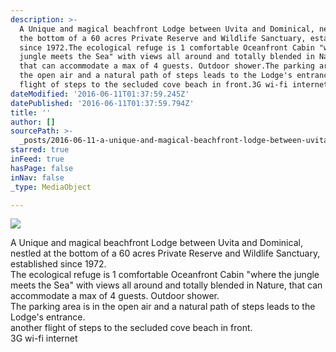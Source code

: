 ```yaml
---
description: >-
  A Unique and magical beachfront Lodge between Uvita and Dominical, nestled at
  the bottom of a 60 acres Private Reserve and Wildlife Sanctuary, established
  since 1972.The ecological refuge is 1 comfortable Oceanfront Cabin "where the
  jungle meets the Sea" with views all around and totally blended in Nature,
  that can accommodate a max of 4 guests. Outdoor shower.The parking area is in
  the open air and a natural path of steps leads to the Lodge's entrance.another
  flight of steps to the secluded cove beach in front.3G wi-fi internet
dateModified: '2016-06-11T01:37:59.245Z'
datePublished: '2016-06-11T01:37:59.794Z'
title: ''
author: []
sourcePath: >-
  _posts/2016-06-11-a-unique-and-magical-beachfront-lodge-between-uvita-and-domi.md
starred: true
inFeed: true
hasPage: false
inNav: false
_type: MediaObject

---
```

![](https://the-grid-user-content.s3-us-west-2.amazonaws.com/8ad3ee59-0696-4d78-aeed-d8d8eda95f15.jpg)

A Unique and magical beachfront Lodge between Uvita and Dominical, nestled at the bottom of a 60 acres Private Reserve and Wildlife Sanctuary, established since 1972\.  
The ecological refuge is 1 comfortable Oceanfront Cabin "where the jungle meets the Sea" with views all around and totally blended in Nature, that can accommodate a max of 4 guests. Outdoor shower.  
The parking area is in the open air and a natural path of steps leads to the Lodge's entrance.  
another flight of steps to the secluded cove beach in front.  
3G wi-fi internet